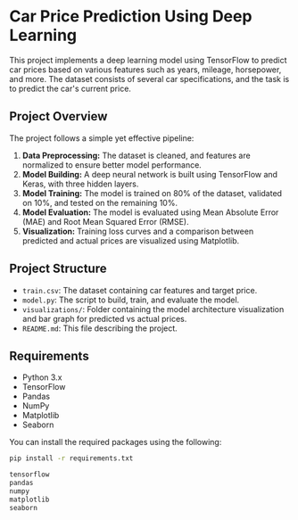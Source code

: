 # Car Price Prediction Using Deep Learning

This project implements a deep learning model using TensorFlow to predict car prices based on various features such as years, mileage, horsepower, and more. The dataset consists of several car specifications, and the task is to predict the car's current price.

## Project Overview

The project follows a simple yet effective pipeline:

1. **Data Preprocessing:** The dataset is cleaned, and features are normalized to ensure better model performance.
2. **Model Building:** A deep neural network is built using TensorFlow and Keras, with three hidden layers.
3. **Model Training:** The model is trained on 80% of the dataset, validated on 10%, and tested on the remaining 10%.
4. **Model Evaluation:** The model is evaluated using Mean Absolute Error (MAE) and Root Mean Squared Error (RMSE).
5. **Visualization:** Training loss curves and a comparison between predicted and actual prices are visualized using Matplotlib.

## Project Structure

- `train.csv`: The dataset containing car features and target price.
- `model.py`: The script to build, train, and evaluate the model.
- `visualizations/`: Folder containing the model architecture visualization and bar graph for predicted vs actual prices.
- `README.md`: This file describing the project.

## Requirements

- Python 3.x
- TensorFlow
- Pandas
- NumPy
- Matplotlib
- Seaborn

You can install the required packages using the following:

```bash
pip install -r requirements.txt

tensorflow
pandas
numpy
matplotlib
seaborn
